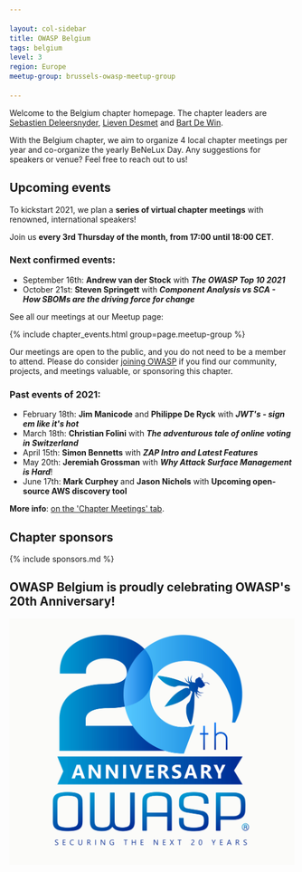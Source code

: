 ```yaml
---

layout: col-sidebar
title: OWASP Belgium
tags: belgium
level: 3
region: Europe
meetup-group: brussels-owasp-meetup-group

---
```

Welcome to the Belgium chapter homepage. The chapter leaders are
[Sebastien Deleersnyder](mailto:seba@owasp.org),
[Lieven Desmet](mailto:lieven.desmet@owasp.org) and
[Bart De Win](mailto:bart.dewin@owasp.org).

With the Belgium chapter, we aim to organize 4 local chapter meetings per year and co-organize the yearly BeNeLux Day. Any suggestions for speakers or venue? Feel free to reach out to us!

## Upcoming events

To kickstart 2021, we plan a **series of virtual chapter meetings** with renowned, international speakers!

Join us **every 3rd Thursday of the month, from 17:00 until 18:00 CET**.

### Next confirmed events:
* September 16th: **Andrew van der Stock** with ***The OWASP Top 10 2021***
* October 21st: **Steven Springett** with ***Component Analysis vs SCA - How SBOMs are the driving force for change***

See all our meetings at our Meetup page:

{% include chapter_events.html group=page.meetup-group %}

Our meetings are open to the public, and you do not need to be a member to attend. Please do consider [joining OWASP](https://owasp.org/membership/) if you find our community, projects, and meetings valuable, or sponsoring this chapter.

### Past events of 2021:
* February 18th: **Jim Manicode** and **Philippe De Ryck** with ***JWT's  - sign em like it's hot***
* March 18th: **Christian Folini** with ***The adventurous tale of online voting in Switzerland***
* April 15th: **Simon Bennetts** with ***ZAP Intro and Latest Features***
* May 20th: **Jeremiah Grossman** with ***Why Attack Surface Management is Hard***!
* June 17th: **Mark Curphey** and **Jason Nichols** with **Upcoming open-source AWS discovery tool** 

**More info**: [on the 'Chapter Meetings' tab](https://owasp.org/www-chapter-belgium/#div-meetings).

## Chapter sponsors
{% include sponsors.md %}

## OWASP Belgium is proudly celebrating OWASP's 20th Anniversary!
[![OWASP 20th Anniversary Image](assets/images/OWASP%2020th%20Anniversary.jpeg)](https://20thanniversary.owasp.org/)
